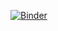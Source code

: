[![Binder](https://mybinder.org/badge_logo.svg)](https://mybinder.org/v2/gh/segudtudk/CalculatePi/HEAD)